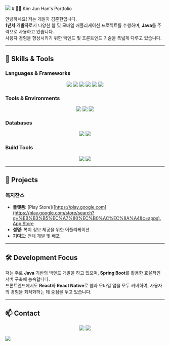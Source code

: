 <img src="https://capsule-render.vercel.app/api?type=waving&color=BDBDC8&height=150&section=header" />
# 👨‍💻 Kim Jun Han's Portfolio

안녕하세요! 저는 개발자 김준한입니다.  
**1년차 개발자**로서 다양한 웹 및 모바일 애플리케이션 프로젝트를 수행하며, **Java**를 주력으로 사용하고 있습니다.  
사용자 경험을 향상시키기 위한 백엔드 및 프론트엔드 기술을 폭넓게 다루고 있습니다.

---

## 🌟 Skills & Tools

### Languages & Frameworks
<p align="center">
  <img src="https://img.shields.io/badge/Java-007396?style=for-the-badge&logo=java&logoColor=white" />
  <img src="https://img.shields.io/badge/JavaScript-F7DF1E?style=for-the-badge&logo=javascript&logoColor=black" />
  <img src="https://img.shields.io/badge/HTML5-E34F26?style=for-the-badge&logo=html5&logoColor=white" />
  <img src="https://img.shields.io/badge/CSS3-1572B6?style=for-the-badge&logo=css3&logoColor=white" />
  <img src="https://img.shields.io/badge/React-61DAFB?style=for-the-badge&logo=react&logoColor=black" />
  <img src="https://img.shields.io/badge/React_Native-20232A?style=for-the-badge&logo=react&logoColor=61DAFB" />
</p>

### Tools & Environments
<p align="center">
  <img src="https://img.shields.io/badge/Linux-FCC624?style=for-the-badge&logo=linux&logoColor=black" />
  <img src="https://img.shields.io/badge/Docker-2496ED?style=for-the-badge&logo=docker&logoColor=white" />
  <img src="https://img.shields.io/badge/Tomcat-F8DC75?style=for-the-badge&logo=apache-tomcat&logoColor=black" />
</p>

### Databases
<p align="center">
  <img src="https://img.shields.io/badge/Oracle-F80000?style=for-the-badge&logo=oracle&logoColor=white" />
  <img src="https://img.shields.io/badge/PostgreSQL-336791?style=for-the-badge&logo=postgresql&logoColor=white" />
</p>

### Build Tools
<p align="center">
  <img src="https://img.shields.io/badge/Gradle-02303A?style=for-the-badge&logo=gradle&logoColor=white" />
  <img src="https://img.shields.io/badge/Maven-C71A36?style=for-the-badge&logo=apache-maven&logoColor=white" />
</p>

---

## 📱 Projects

### 복지찬스  
- **플랫폼**: [Play Store]([https://play.google.com](https://play.google.com/store/search?q=%EB%B3%B5%EC%A7%80%EC%B0%AC%EC%8A%A4&c=apps), [App Store](https://apps.apple.com/kr/app/%EB%B3%B5%EC%A7%80%EC%B0%AC%EC%8A%A4/id6566186601)
- **설명**: 복지 정보 제공을 위한 어플리케이션
- **기여도**: 전체 개발 및 배포

---

## 🛠️ Development Focus

저는 주로 **Java** 기반의 백엔드 개발을 하고 있으며, **Spring Boot**를 활용한 효율적인 서버 구축에 능숙합니다.  
프론트엔드에서도 **React**와 **React Native**로 웹과 모바일 앱을 모두 커버하여, 사용자의 경험을 최적화하는 데 중점을 두고 있습니다.

---

## 📫 Contact

<p align="center">
  <a href="mailto:k0j4h25@hanmail.net"><img src="https://img.shields.io/badge/Email-D14836?style=for-the-badge&logo=gmail&logoColor=white" /></a>
  <a href="https://github.com/kjh425"><img src="https://img.shields.io/badge/GitHub-181717?style=for-the-badge&logo=github&logoColor=white" /></a>
</p>

<img src="https://capsule-render.vercel.app/api?type=waving&color=auto&height=200&section=footer" />
